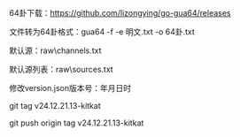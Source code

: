 
64卦下载：https://github.com/lizongying/go-gua64/releases

文件转为64卦格式：gua64 -f -e 明文.txt -o 64卦.txt

默认源：raw\channels.txt

默认源列表：raw\sources.txt

修改version.json版本号：年月日时

git tag v24.12.21.13-kitkat

git push origin tag v24.12.21.13-kitkat